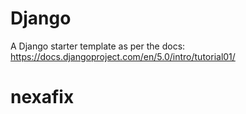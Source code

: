 # Django

A Django starter template as per the docs: https://docs.djangoproject.com/en/5.0/intro/tutorial01/

# nexafix

